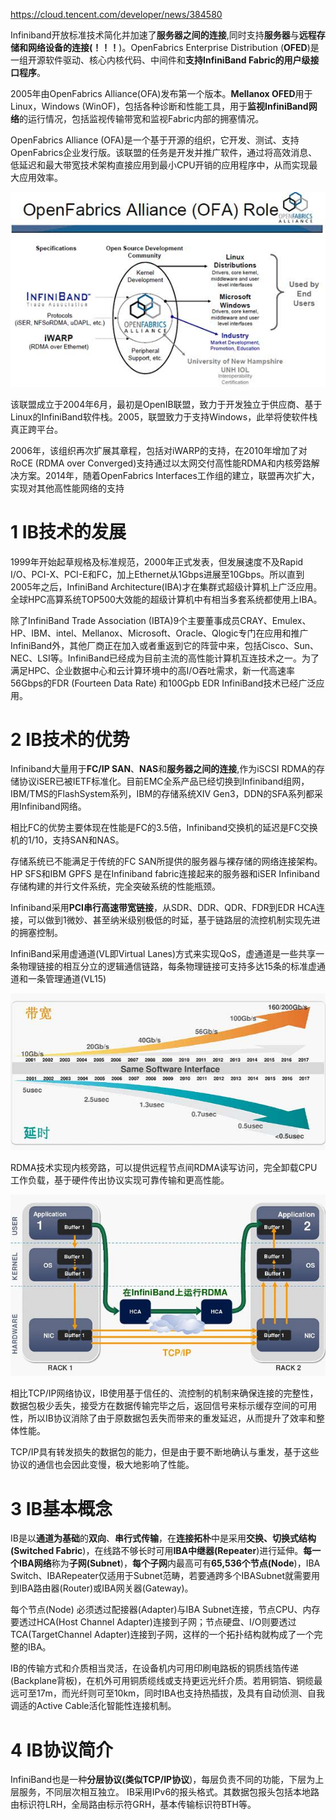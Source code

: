 https://cloud.tencent.com/developer/news/384580

Infiniband开放标准技术简化并加速了**服务器之间的连接**,同时支持**服务器**与**远程存储和网络设备的连接(！！！**)。OpenFabrics Enterprise Distribution (**OFED**)是一组开源软件驱动、核心内核代码、中间件和**支持InfiniBand Fabric的用户级接口程序**。

2005年由OpenFabrics Alliance(OFA)发布第一个版本。**Mellanox OFED**用于Linux，Windows (WinOF)，包括各种诊断和性能工具，用于**监视InfiniBand网络**的运行情况，包括监视传输带宽和监视Fabric内部的拥塞情况。

OpenFabrics Alliance (OFA)是一个基于开源的组织，它开发、测试、支持OpenFabrics企业发行版。该联盟的任务是开发并推广软件，通过将高效消息、低延迟和最大带宽技术架构直接应用到最小CPU开销的应用程序中，从而实现最大应用效率。

![config](./images/8.jpeg)

该联盟成立于2004年6月，最初是OpenIB联盟，致力于开发独立于供应商、基于Linux的InfiniBand软件栈。2005，联盟致力于支持Windows，此举将使软件栈真正跨平台。

2006年，该组织再次扩展其章程，包括对iWARP的支持，在2010年增加了对RoCE (RDMA over Converged)支持通过以太网交付高性能RDMA和内核旁路解决方案。2014年，随着OpenFabrics Interfaces工作组的建立，联盟再次扩大，实现对其他高性能网络的支持

# 1 IB技术的发展

1999年开始起草规格及标准规范，2000年正式发表，但发展速度不及Rapid I/O、PCI-X、PCI-E和FC，加上Ethernet从1Gbps进展至10Gbps。所以直到2005年之后，InfiniBand Architecture(IBA)才在集群式超级计算机上广泛应用。全球HPC高算系统TOP500大效能的超级计算机中有相当多套系统都使用上IBA。

除了InfiniBand Trade Association (IBTA)9个主要董事成员CRAY、Emulex、HP、IBM、intel、Mellanox、Microsoft、Oracle、Qlogic专门在应用和推广InfiniBand外，其他厂商正在加入或者重返到它的阵营中来，包括Cisco、Sun、NEC、LSI等。InfiniBand已经成为目前主流的高性能计算机互连技术之一。为了满足HPC、企业数据中心和云计算环境中的高I/O吞吐需求，新一代高速率56Gbps的FDR (Fourteen Data Rate) 和100Gpb EDR InfiniBand技术已经广泛应用。

# 2 IB技术的优势

Infiniband大量用于**FC/IP SAN**、**NAS**和**服务器之间的连接**,作为iSCSI RDMA的存储协议iSER已被IETF标准化。目前EMC全系产品已经切换到Infiniband组网，IBM/TMS的FlashSystem系列，IBM的存储系统XIV Gen3，DDN的SFA系列都采用Infiniband网络。

相比FC的优势主要体现在性能是FC的3.5倍，Infiniband交换机的延迟是FC交换机的1/10，支持SAN和NAS。

存储系统已不能满足于传统的FC SAN所提供的服务器与裸存储的网络连接架构。HP SFS和IBM GPFS 是在Infiniband fabric连接起来的服务器和iSER Infiniband存储构建的并行文件系统，完全突破系统的性能瓶颈。

Infiniband采用**PCI串行高速带宽链接**，从SDR、DDR、QDR、FDR到EDR HCA连接，可以做到1微妙、甚至纳米级别极低的时延，基于链路层的流控机制实现先进的拥塞控制。

InfiniBand采用虚通道(VL即Virtual Lanes)方式来实现QoS，虚通道是一些共享一条物理链接的相互分立的逻辑通信链路，每条物理链接可支持多达15条的标准虚通道和一条管理通道(VL15)

![config](./images/9.jpeg)

RDMA技术实现内核旁路，可以提供远程节点间RDMA读写访问，完全卸载CPU工作负载，基于硬件传出协议实现可靠传输和更高性能。

![config](./images/10.jpeg)

相比TCP/IP网络协议，IB使用基于信任的、流控制的机制来确保连接的完整性，数据包极少丢失，接受方在数据传输完毕之后，返回信号来标示缓存空间的可用性，所以IB协议消除了由于原数据包丢失而带来的重发延迟，从而提升了效率和整体性能。

TCP/IP具有转发损失的数据包的能力，但是由于要不断地确认与重发，基于这些协议的通信也会因此变慢，极大地影响了性能。

# 3 IB基本概念

IB是以**通道为基础**的**双向**、**串行式传输**，在**连接拓朴**中是采用**交换、切换式结构(Switched Fabric**)，在线路不够长时可用**IBA中继器(Repeater**)进行延伸。**每一个IBA网络**称为**子网(Subnet**)，**每个子网**内最高可有**65,536个节点(Node**)，IBA Switch、IBARepeater仅适用于Subnet范畴，若要通跨多个IBASubnet就需要用到IBA路由器(Router)或IBA网关器(Gateway)。

每个节点(Node) 必须透过配接器(Adapter)与IBA Subnet连接，节点CPU、内存要透过HCA(Host Channel Adapter)连接到子网；节点硬盘、I/O则要透过TCA(TargetChannel Adapter)连接到子网，这样的一个拓扑结构就构成了一个完整的IBA。

IB的传输方式和介质相当灵活，在设备机内可用印刷电路板的铜质线箔传递(Backplane背板)，在机外可用铜质缆线或支持更远光纤介质。若用铜箔、铜缆最远可至17m，而光纤则可至10km，同时IBA也支持热插拔，及具有自动侦测、自我调适的Active Cable活化智能性连接机制。

# 4 IB协议简介

InfiniBand也是一种**分层协议(类似TCP/IP协议**)，每层负责不同的功能，下层为上层服务，不同层次相互独立。 IB采用IPv6的报头格式。其数据包报头包括本地路由标识符LRH，全局路由标示符GRH，基本传输标识符BTH等。

